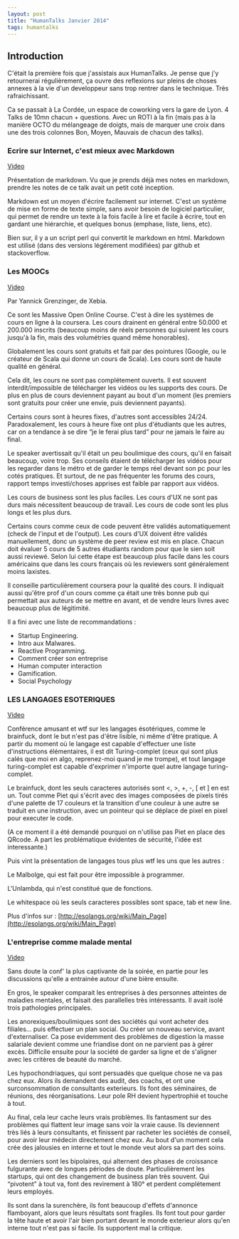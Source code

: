 ```yaml
---
layout: post
title: "HumanTalks Janvier 2014"
tags: humantalks
---
```


## Introduction

C'était la première fois que j'assistais aux HumanTalks. Je pense que j'y
retournerai régulièrement, ça ouvre des reflexions sur pleins de choses
annexes à la vie d'un developpeur sans trop rentrer dans le technique. Très
rafraichissant.

Ca se passait à La Cordée, un espace de coworking vers la gare de Lyon. 4
Talks de 10mn chacun + questions. Avec un  ROTI à la fin (mais pas à la
manière OCTO du mélangeage de doigts, mais de marquer une croix dans une des
trois colonnes Bon, Moyen, Mauvais de chacun des talks).

### Ecrire sur Internet, c'est mieux avec Markdown

[Video](https://www.youtube.com/watch?v=hdM1wltUTyQ)

Présentation de markdown. Vu que je prends déjà mes notes en markdown, prendre
les notes de ce talk avait un petit coté inception.

Markdown est un moyen d'écrire facilement sur internet. C'est un système de
mise en forme de texte simple, sans avoir besoin de logiciel particulier, qui
permet de rendre un texte à la fois facile à lire et facile à écrire, tout en
gardant une hiérarchie, et quelques bonus (emphase, liste, liens, etc).

Bien sur, il y a un script perl qui convertit le markdown en html. Markdown
est utilisé (dans des versions légérement modifiées) par github et
stackoverflow.

### Les MOOCs

[Video](https://www.youtube.com/watch?v=rrMwbQf7D7M)

Par Yannick Grenzinger, de Xebia.

Ce sont les Massive Open Online Course. C'est à dire les systèmes de cours en
ligne à la coursera. Les cours drainent en général entre 50.000 et 200.000
inscrits (beaucoup moins de réels personnes qui suivent les cours jusqu'à la
fin, mais des volumétries quand même honorables).

Globalement les cours sont gratuits et fait par des pointures (Google, ou le
créateur de Scala qui donne un cours de Scala). Les cours sont de haute
qualité en général.

Cela dit, les cours ne sont pas complétement ouverts. Il est souvent
interdit/impossible de télécharger les vidéos ou les supports des cours. De
plus en plus de cours deviennent payant au bout d'un moment (les premiers sont
gratuits pour créer une envie, puis deviennent payants).

Certains cours sont à heures fixes, d'autres sont accessibles 24/24.
Paradoxalement, les cours à heure fixe ont plus d'étudiants que les autres,
car on a tendance à se dire “je le ferai plus tard” pour ne jamais le faire au
final.

Le speaker avertissait qu'il était un peu boulimique des cours, qu'il en
faisait beaucoup, voire trop. Ses conseils étaient de télécharger les vidéos
pour les regarder dans le métro et de garder le temps réel devant son pc pour
les cotés pratiques. Et surtout, de ne pas fréquenter les forums des cours,
rapport temps investi/choses apprises est faible par rapport aux vidéos.

Les cours de business sont les plus faciles. Les cours d'UX ne sont pas durs
mais nécessitent beaucoup de travail. Les cours de code sont les plus longs et
les plus durs.

Certains cours comme ceux de code peuvent être validés automatiquement (check
de l'input et de l'output). Les cours d'UX doivent être validés manuellement,
donc un système de peer review est mis en place. Chacun doit évaluer 5 cours
de 5 autres étudiants random pour que le sien soit aussi reviewé. Selon lui
cette étape est beaucoup plus facile dans les cours américains que dans les
cours français où les reviewers sont généralement moins laxistes.

Il conseille particulièrement coursera pour la qualité des cours. Il indiquait
aussi qu'être prof d'un cours comme ça était une très bonne pub qui permettait
aux auteurs de se mettre en avant, et de vendre leurs livres avec beaucoup
plus de légitimité.

Il a fini avec une liste de recommandations :

  * Startup Engineering.
  * Intro aux Malwares.
  * Reactive Programming.
  * Comment créer son entreprise
  * Human computer interaction
  * Gamification.
  * Social Psychology

### LES LANGAGES ESOTERIQUES

[Video](https://www.youtube.com/watch?v=1LEDsHHR6PA)

Conférence amusant et wtf sur les langages ésotériques, comme le brainfuck,
dont le but n'est pas d'être lisible, ni même d'être pratique. A partir du
moment où le langage est capable d'effectuer une liste d'instructions
élémentaires, il est dit Turing-complet (ceux qui sont plus calés que moi en
algo, reprenez-moi quand je me trompe), et tout langage turing-complet est
capable d'exprimer n'importe quel autre langage turing-complet.

Le brainfuck, dont les seuls caracteres autorisés sont <, >, +, -, [ et ] en
est un. Tout comme Piet qui s'écrit avec des images composées de pixels tirés
d'une palette de 17 couleurs et la transition d'une couleur à une autre se
traduit en une instruction, avec un pointeur qui se déplace de pixel en pixel
pour executer le code.

(A ce moment il a été demandé pourquoi on n'utilise pas Piet en place des
QRcode. A part les problématique évidentes de sécurité, l'idée est
interessante.)

Puis vint la présentation de langages tous plus wtf les uns que les autres :

Le Malbolge, qui est fait pour être impossible à programmer.

L'Unlambda, qui n'est constitué que de fonctions.

Le whitespace où les seuls caracteres possibles sont space, tab et new line.

Plus d'infos sur :
[http://esolangs.org/wiki/Main_Page](http://esolangs.org/wiki/Main_Page)

### L'entreprise comme malade mental

[Video](http://www.youtube.com/watch?v=STsrVWhx4jQ)

Sans doute la conf' la plus captivante de la soirée, en partie pour les
discussions qu'elle a entrainée autour d'une bière ensuite.

En gros, le speaker comparait les entreprises à des personnes atteintes de
maladies mentales, et faisait des parallelles très intéressants. Il avait
isolé trois pathologies principales.

Les anorexiques/boulimiques sont des sociétés qui vont acheter des filiales…
puis effectuer un plan social. Ou créer un nouveau service, avant
d'externaliser. Ca pose evidemment des problèmes de digestion la masse
salariale devient comme une friandise dont on ne parvient pas à gérer excès.
Difficile ensuite pour la société de garder sa ligne et de s'aligner avec les
critères de beauté du marché.

Les hypochondriaques, qui sont persuadés que quelque chose ne va pas chez eux.
Alors ils demandent des audit, des coachs, et ont une surconsommation de
consultants exterieurs. Ils font des séminaires, de réunions, des
réorganisations. Leur pole RH devient hypertrophié et touche à tout.

Au final, cela leur cache leurs vrais problèmes. Ils fantasment sur des
problèmes qui flattent leur image sans voir la vraie cause. Ils deviennent
très liés à leurs consultants, et finissent par racheter les sociétés de
conseil, pour avoir leur médecin directement chez eux. Au bout d'un moment
cela crée des jalousies en interne et tout le monde veut alors sa part des
soins.

Les derniers sont les bipolaires, qui alternent des phases de croissance
fulgurante avec de longues périodes de doute. Particulièrement les startups,
qui ont des changement de business plan très souvent. Qui “pivotent” à tout
va, font des revirement à 180° et perdent complétement leurs employés.

Ils sont dans la surenchère, ils font beaucoup d'effets d'annonce flamboyant,
alors que leurs résultats sont fragiles. Ils font tout pour garder la tête
haute et avoir l'air bien portant devant le monde exterieur alors qu'en
interne tout n'est pas si facile. Ils supportent mal la critique.

